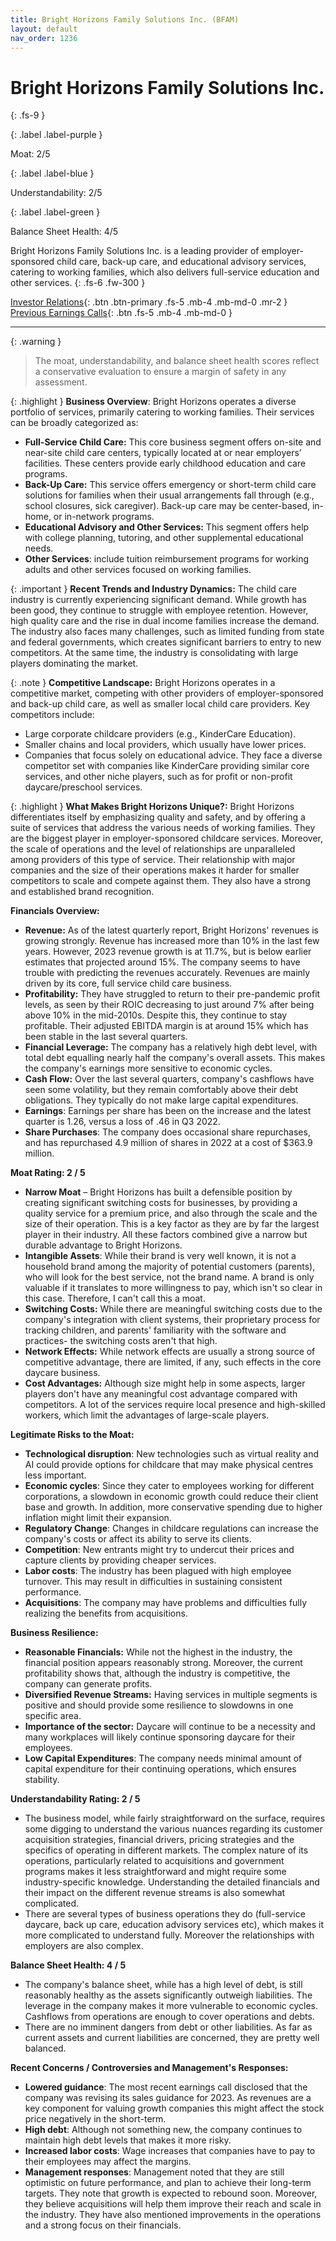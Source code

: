 ```yaml
---
title: Bright Horizons Family Solutions Inc. (BFAM)
layout: default
nav_order: 1236
---
```


# Bright Horizons Family Solutions Inc.
{: .fs-9 }

{: .label .label-purple }

Moat: 2/5

{: .label .label-blue }

Understandability: 2/5

{: .label .label-green }

Balance Sheet Health: 4/5

Bright Horizons Family Solutions Inc. is a leading provider of employer-sponsored child care, back-up care, and educational advisory services, catering to working families, which also delivers full-service education and other services.
{: .fs-6 .fw-300 }

[Investor Relations](https://www.google.com/search?q=BFAM+investor+relations){: .btn .btn-primary .fs-5 .mb-4 .mb-md-0 .mr-2 }
[Previous Earnings Calls](https://discountingcashflows.com/company/BFAM/transcripts/){: .btn .fs-5 .mb-4 .mb-md-0 }

---

{: .warning }
>The moat, understandability, and balance sheet health scores reflect a conservative evaluation to ensure a margin of safety in any assessment.



{: .highlight }
**Business Overview**:
Bright Horizons operates a diverse portfolio of services, primarily catering to working families. Their services can be broadly categorized as:
* **Full-Service Child Care:** This core business segment offers on-site and near-site child care centers, typically located at or near employers’ facilities. These centers provide early childhood education and care programs.
* **Back-Up Care:** This service offers emergency or short-term child care solutions for families when their usual arrangements fall through (e.g., school closures, sick caregiver). Back-up care may be center-based, in-home, or in-network programs.
* **Educational Advisory and Other Services:** This segment offers help with college planning, tutoring, and other supplemental educational needs.
* **Other Services**: include tuition reimbursement programs for working adults and other services focused on working families.

{: .important }
**Recent Trends and Industry Dynamics:**
The child care industry is currently experiencing significant demand. While growth has been good, they continue to struggle with employee retention. However, high quality care and the rise in dual income families increase the demand. The industry also faces many challenges, such as limited funding from state and federal governments, which creates significant barriers to entry to new competitors. At the same time, the industry is consolidating with large players dominating the market.


{: .note }
**Competitive Landscape:**
Bright Horizons operates in a competitive market, competing with other providers of employer-sponsored and back-up child care, as well as smaller local child care providers. Key competitors include:
* Large corporate childcare providers (e.g., KinderCare Education). 
* Smaller chains and local providers, which usually have lower prices.
* Companies that focus solely on educational advice.
They face a diverse competitor set with companies like KinderCare providing similar core services, and other niche players, such as for profit or non-profit daycare/preschool services.

{: .highlight }
**What Makes Bright Horizons Unique?:**
Bright Horizons differentiates itself by emphasizing quality and safety, and by offering a suite of services that address the various needs of working families. They are the biggest player in employer-sponsored childcare services. Moreover, the scale of operations and the level of relationships are unparalleled among providers of this type of service. Their relationship with major companies and the size of their operations makes it harder for smaller competitors to scale and compete against them. They also have a strong and established brand recognition.

**Financials Overview:**
*   **Revenue:** As of the latest quarterly report, Bright Horizons' revenues is growing strongly. Revenue has increased more than 10% in the last few years. However, 2023 revenue growth is at 11.7%, but is below earlier estimates that projected around 15%. The company seems to have trouble with predicting the revenues accurately. Revenues are mainly driven by its core, full service child care business.
*   **Profitability:** They have struggled to return to their pre-pandemic profit levels, as seen by their ROIC decreasing to just around 7% after being above 10% in the mid-2010s. Despite this, they continue to stay profitable. Their adjusted EBITDA margin is at around 15% which has been stable in the last several quarters.
*   **Financial Leverage:** The company has a relatively high debt level, with total debt equalling nearly half the company's overall assets. This makes the company's earnings more sensitive to economic cycles.
*   **Cash Flow:** Over the last several quarters, company's cashflows have seen some volatility, but they remain comfortably above their debt obligations. They typically do not make large capital expenditures.
*  **Earnings**: Earnings per share has been on the increase and the latest quarter is 1.26, versus a loss of .46 in Q3 2022.
* **Share Purchases**: The company does occasional share repurchases, and has repurchased 4.9 million of shares in 2022 at a cost of $363.9 million.

**Moat Rating: 2 / 5**
* **Narrow Moat** – Bright Horizons has built a defensible position by creating significant switching costs for businesses, by providing a quality service for a premium price, and also through the scale and the size of their operation. This is a key factor as they are by far the largest player in their industry. All these factors combined give a narrow but durable advantage to Bright Horizons.
*   **Intangible Assets**: While their brand is very well known, it is not a household brand among the majority of potential customers (parents), who will look for the best service, not the brand name. A brand is only valuable if it translates to more willingness to pay, which isn't so clear in this case. Therefore, I can't call this a moat.
*   **Switching Costs:** While there are meaningful switching costs due to the company's integration with client systems, their proprietary process for tracking children, and parents' familiarity with the software and practices- the switching costs aren't that high.
*   **Network Effects:**  While network effects are usually a strong source of competitive advantage, there are limited, if any, such effects in the core daycare business.
*   **Cost Advantages:** Although size might help in some aspects, larger players don't have any meaningful cost advantage compared with competitors. A lot of the services require local presence and high-skilled workers, which limit the advantages of large-scale players.

**Legitimate Risks to the Moat:**
*   **Technological disruption**: New technologies such as virtual reality and AI could provide options for childcare that may make physical centres less important.
*   **Economic cycles**: Since they cater to employees working for different corporations, a slowdown in economic growth could reduce their client base and growth. In addition, more conservative spending due to higher inflation might limit their expansion.
*   **Regulatory Change**: Changes in childcare regulations can increase the company's costs or affect its ability to serve its clients.
*   **Competition**: New entrants might try to undercut their prices and capture clients by providing cheaper services.
*   **Labor costs**: The industry has been plagued with high employee turnover. This may result in difficulties in sustaining consistent performance.
*  **Acquisitions**: The company may have problems and difficulties fully realizing the benefits from acquisitions.

**Business Resilience:**
*   **Reasonable Financials:**  While not the highest in the industry, the financial position appears reasonably strong. Moreover, the current profitability shows that, although the industry is competitive, the company can generate profits.
*   **Diversified Revenue Streams:** Having services in multiple segments is positive and should provide some resilience to slowdowns in one specific area.
*  **Importance of the sector:** Daycare will continue to be a necessity and many workplaces will likely continue sponsoring daycare for their employees.
* **Low Capital Expenditures**: The company needs minimal amount of capital expenditure for their continuing operations, which ensures stability.

**Understandability Rating: 2 / 5**
*   The business model, while fairly straightforward on the surface, requires some digging to understand the various nuances regarding its customer acquisition strategies, financial drivers, pricing strategies and the specifics of operating in different markets. The complex nature of its operations, particularly related to acquisitions and government programs makes it less straightforward and might require some industry-specific knowledge. Understanding the detailed financials and their impact on the different revenue streams is also somewhat complicated.
* There are several types of business operations they do (full-service daycare, back up care, education advisory services etc), which makes it more complicated to understand fully. Moreover the relationships with employers are also complex.

**Balance Sheet Health: 4 / 5**
*  The company's balance sheet, while has a high level of debt, is still reasonably healthy as the assets significantly outweigh liabilities. The leverage in the company makes it more vulnerable to economic cycles. Cashflows from operations are enough to cover operations and debts.
*   There are no imminent dangers from debt or other liabilities. As far as current assets and current liabilities are concerned, they are pretty well balanced.

**Recent Concerns / Controversies and Management's Responses:**
*   **Lowered guidance**: The most recent earnings call disclosed that the company was revising its sales guidance for 2023. As revenues are a key component for valuing growth companies this might affect the stock price negatively in the short-term.
* **High debt**: Although not something new, the company continues to maintain high debt levels that makes it more risky.
* **Increased labor costs**: Wage increases that companies have to pay to their employees may affect the margins.
* **Management responses**: Management noted that they are still optimistic on future performance, and plan to achieve their long-term targets. They note that growth is expected to rebound soon. Moreover, they believe acquisitions will help them improve their reach and scale in the industry. They have also mentioned improvements in the operations and a strong focus on their financials.
